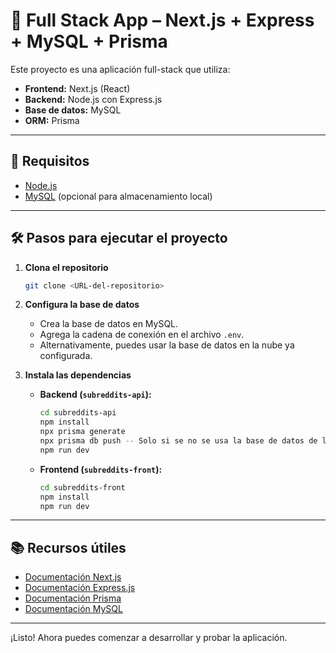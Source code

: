 # 🚀 Full Stack App – Next.js + Express + MySQL + Prisma

Este proyecto es una aplicación full-stack que utiliza:

- **Frontend:** Next.js (React)
- **Backend:** Node.js con Express.js
- **Base de datos:** MySQL
- **ORM:** Prisma

---

## 🔧 Requisitos

- [Node.js](https://nodejs.org/)
- [MySQL](https://www.mysql.com/) (opcional para almacenamiento local)

---

## 🛠️ Pasos para ejecutar el proyecto

1. **Clona el repositorio**
    ```bash
    git clone <URL-del-repositorio>
    ```

2. **Configura la base de datos**
    - Crea la base de datos en MySQL.
    - Agrega la cadena de conexión en el archivo `.env`.
    - Alternativamente, puedes usar la base de datos en la nube ya configurada.

3. **Instala las dependencias**

    - **Backend (`subreddits-api`):**
      ```bash
      cd subreddits-api
      npm install
      npx prisma generate
      npx prisma db push -- Solo si se no se usa la base de datos de la nube
      npm run dev
      ```

    - **Frontend (`subreddits-front`):**
      ```bash
      cd subreddits-front
      npm install
      npm run dev
      ```

---


## 📚 Recursos útiles

- [Documentación Next.js](https://nextjs.org/docs)
- [Documentación Express.js](https://expressjs.com/)
- [Documentación Prisma](https://www.prisma.io/docs)
- [Documentación MySQL](https://dev.mysql.com/doc/)

---

¡Listo! Ahora puedes comenzar a desarrollar y probar la aplicación.
